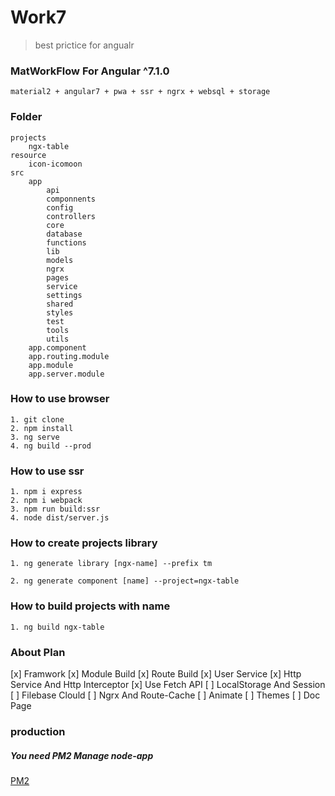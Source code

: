 # Work7

> best prictice for angualr

### MatWorkFlow For Angular ^7.1.0

    material2 + angular7 + pwa + ssr + ngrx + websql + storage

### Folder

    projects
        ngx-table
    resource
        icon-icomoon
    src
        app
            api
            componnents
            config
            controllers
            core
            database
            functions
            lib
            models
            ngrx
            pages
            service
            settings
            shared
            styles
            test
            tools
            utils
        app.component
        app.routing.module
        app.module
        app.server.module



### How to use browser

    1. git clone
    2. npm install
    3. ng serve
    4. ng build --prod

### How to use ssr

    1. npm i express
    2. npm i webpack
    3. npm run build:ssr
    4. node dist/server.js

### How to create projects library

    1. ng generate library [ngx-name] --prefix tm

    2. ng generate component [name] --project=ngx-table

### How to build projects with name

    1. ng build ngx-table


### About Plan

[x] Framwork
[x] Module Build
[x] Route Build
[x] User Service
[x] Http Service And Http Interceptor
[x] Use Fetch API
[ ] LocalStorage And Session
[ ] Filebase Clould
[ ] Ngrx And Route-Cache
[ ] Animate
[ ] Themes
[ ] Doc Page


### production

##### You need PM2 Manage node-app
[PM2](https://pm2.io/doc/en/runtime/guide/installation/)


